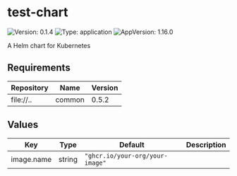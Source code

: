# test-chart

![Version: 0.1.4](https://img.shields.io/badge/Version-0.1.4-informational?style=flat-square) ![Type: application](https://img.shields.io/badge/Type-application-informational?style=flat-square) ![AppVersion: 1.16.0](https://img.shields.io/badge/AppVersion-1.16.0-informational?style=flat-square)

A Helm chart for Kubernetes

## Requirements

| Repository | Name | Version |
|------------|------|---------|
| file://.. | common | 0.5.2 |

## Values

| Key | Type | Default | Description |
|-----|------|---------|-------------|
| image.name | string | `"ghcr.io/your-org/your-image"` |  |

